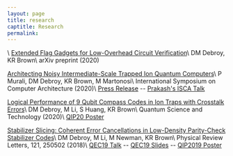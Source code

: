 ```yaml
---
layout: page
title: research
captitle: Research
permalink:
---
```


\\
<a href="https://arxiv.org/abs/2009.07752">Extended Flag Gadgets for Low-Overhead Circuit Verification</a>\\
DM Debroy, KR Brown\\
arXiv preprint (2020)

<a href="https://conferences.computer.org/isca/pdfs/ISCA2020-4QlDegUf3fKiwUXfV0KdCm/466100a529/466100a529.pdf">Architecting Noisy Intermediate-Scale Trapped Ion Quantum Computers</a>\\
P Murali, DM Debroy, KR Brown, M Martonosi\\
International Symposium on Computer Architecture (2020)\\
<a href = "https://phys.org/news/2020-07-ion-technology-quantum.html"> Press Release</a> -- <a href="https://www.youtube.com/watch?v=eSjgttQrZpE"> Prakash's ISCA Talk</a>

<a href="https://iopscience.iop.org/article/10.1088/2058-9565/ab7e80/meta">Logical Performance of 9 Qubit Compass Codes in Ion Traps with Crosstalk Errors</a>\\
DM Debroy, M Li, S Huang, KR Brown\\
Quantum Science and Technology (2020)\\
<a href="/files/9QubitPoster.pdf">QIP20 Poster</a>

<a href="https://journals.aps.org/prl/abstract/10.1103/PhysRevLett.121.250502">Stabilizer Slicing: Coherent Error Cancellations in Low-Density Parity-Check Stabilizer Codes</a>\\
DM Debroy, M Li, M Newman, KR Brown\\
Physical Review Letters, 121, 250502 (2018)\\
<a href="https://www.youtube.com/watch?v=FvNAGOi4sPo">QEC19 Talk</a> -- <a href="/files/QEC19_Slides.pdf">QEC19 Slides</a> -- <a href="/files/StabilizerSlicingPoster.pdf">QIP2019 Poster</a>
